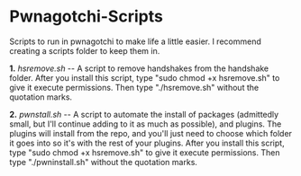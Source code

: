 # Pwnagotchi-Scripts
Scripts to run in pwnagotchi to make life a little easier.  I recommend creating a scripts folder to keep them in.  

<b>1.</b> <i>hsremove.sh</i> -- A script to remove handshakes from the handshake folder.  After you install this script, type "sudo chmod +x hsremove.sh" to give it execute permissions. Then type "./hsremove.sh" without the quotation marks.

<b>2.</b> <i>pwnstall.sh</i> -- A script to automate the install of packages (admittedly small, but I'll continue adding to it as much as possible), and plugins.  The plugins will install from the repo, and you'll just need to choose which folder it goes into so it's with the rest of your plugins. After you install this script, type "sudo chmod +x hsremove.sh" to give it execute permissions.  Then type "./pwninstall.sh" without the quotation marks. 
